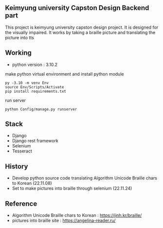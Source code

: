 ## Keimyung university Capston Design Backend part

This project is keimyung university capston design project. It is designed for the visually impaired. It works by taking a braille picture and translating the picture into tts


## Working
- python version : 3.10.2

make python virtual environment and install python module

```
py -3.10 -m venv Env
source Env/Scripts/Activate
pip install requirements.txt
```

run server 
```
python Config/manage.py runserver 
```


## Stack

- Django
- Django rest framework
- Selenium
- Tesseract


## History

- Develop python source code translating Algorithm Unicode Braille chars to Korean (22.11.08) <br>
- Set to make pictures into braille through selenium (22.11.24)


## Reference

- Algorithm Unicode Braille chars to Korean : https://jinh.kr/braille/ <br>
- pictures into braille site : https://angelina-reader.ru/

